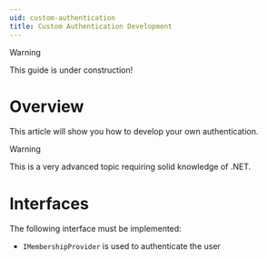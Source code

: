 ```yaml
---
uid: custom-authentication
title: Custom Authentication Development
---
```


> [!WARNING]
> This guide is under construction!

# Overview

This article will show you how to develop your own authentication.

> [!WARNING]
> This is a very advanced topic requiring solid knowledge of .NET.

# Interfaces

The following interface must be implemented:

- `IMembershipProvider` is used to authenticate the user
